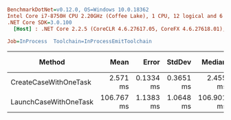 ``` ini

BenchmarkDotNet=v0.12.0, OS=Windows 10.0.18362
Intel Core i7-8750H CPU 2.20GHz (Coffee Lake), 1 CPU, 12 logical and 6 physical cores
.NET Core SDK=3.0.100
  [Host] : .NET Core 2.2.5 (CoreCLR 4.6.27617.05, CoreFX 4.6.27618.01), X64 RyuJIT DEBUG

Job=InProcess  Toolchain=InProcessEmitToolchain  

```
|                Method |       Mean |     Error |    StdDev |     Median |     Gen 0 | Gen 1 | Gen 2 | Allocated |
|---------------------- |-----------:|----------:|----------:|-----------:|----------:|------:|------:|----------:|
| CreateCaseWithOneTask |   2.571 ms | 0.1334 ms | 0.3651 ms |   2.455 ms |         - |     - |     - |    7.2 KB |
| LaunchCaseWithOneTask | 106.767 ms | 1.1383 ms | 1.0648 ms | 106.901 ms | 3000.0000 |     - |     - |    7.2 KB |
